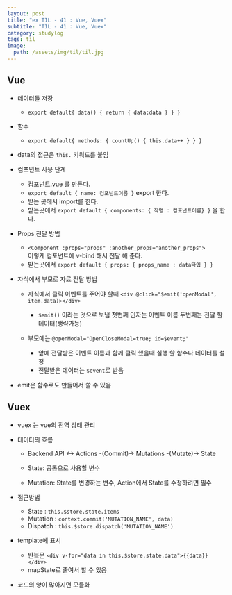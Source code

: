 ```yaml
---
layout: post
title: "ex TIL - 41 : Vue, Vuex"
subtitle: "TIL - 41 : Vue, Vuex"
category: studylog
tags: til
image:
  path: /assets/img/til/til.jpg
---
```


<!-- more -->

## Vue

- 데이터들 저장

  - `export default{ data() { return { data:data } } }`

- 함수

  - `export default{ methods: { countUp() { this.data++ } } }`

- data의 접근은 `this.` 키워드를 붙임

- 컴포넌트 사용 단계

  - 컴포넌트.vue 를 만든다.
  - `export default { name: 컴포넌트이름 }` export 한다.
  - 받는 곳에서 import를 한다.
  - 받는곳에서 `export default { components: { 작명 : 컴포넌트이름} }` 을 한다.

- Props 전달 방법

  - `<Component :props="props" :another_props="another_props">`  
    이렇게 컴포넌트에 v-bind 해서 전달 해 준다.
  - 받는곳에서 `export default { props: { props_name : data타입 } }`

- 자식에서 부모로 자료 전달 방법

  - 자식에서 클릭 이벤트를 주어야 할때 `<div @click="$emit('openModal', item.data)></div>`

    - `$emit()` 이라는 것으로 보냄 첫번째 인자는 이벤트 이름 두번째는 전달 할 데이터(생략가능)

  - 부모에는 `@openModal="OpenCloseModal=true; id=$event;"`
    - 앞에 전달받은 이벤트 이름과 함께 클릭 했을때 실행 할 함수나 데이터를 설정
    - 전달받은 데이터는 `$event`로 받음

- emit은 함수로도 만들어서 쓸 수 있음

## Vuex

- vuex 는 vue의 전역 상태 관리

- 데이터의 흐름

  - Backend API <-> Actions -(Commit)-> Mutations -(Mutate)-> State

  - State: 공통으로 사용할 변수
  - Mutation: State를 변경하는 변수, Action에서 State를 수정하려면 필수

- 접근방법

  - State : `this.$store.state.items`
  - Mutation : `context.commit('MUTATION_NAME', data)`
  - Dispatch : `this.$store.dispatch('MUTATION_NAME')`

- template에 표시

  - 반복문 `<div v-for="data in this.$store.state.data">{{data}}</div>`
  - mapState로 줄여서 할 수 있음

- 코드의 양이 많아지면 모듈화
